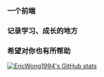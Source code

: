 ### 一个前端
### 记录学习、成长的地方
### 希望对你也有所帮助

<!--
**EricWong1994/EricWong1994** is a ✨ _special_ ✨ repository because its `README.md` (this file) appears on your GitHub profile.

Here are some ideas to get you started:

- 🔭 I’m currently working on ...
- 🌱 I’m currently learning ...
- 👯 I’m looking to collaborate on ...
- 🤔 I’m looking for help with ...
- 💬 Ask me about ...
- 📫 How to reach me: ...
- 😄 Pronouns: ...
- ⚡ Fun fact: ...
-->

[![EricWong1994's GitHub stats](https://github-readme-stats.vercel.app/api?username=EricWong1994)](https://github.com/anuraghazra/github-readme-stats)
